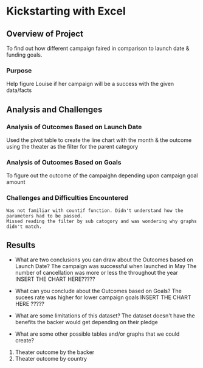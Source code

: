 # Kickstarting with Excel

##    Overview of Project
To find out how different campaign faired in comparison to launch date & funding goals.
### Purpose
Help figure Louise if her campaign will be a success with the given data/facts
## Analysis and Challenges


### Analysis of Outcomes Based on Launch Date
Used the pivot table to create the line chart with the month & the outcome using the theater as the filter for the parent category

### Analysis of Outcomes Based on Goals
To figure out the outcome of the campaighn depending upon campaign goal amount 

### Challenges and Difficulties Encountered
	Was not familiar with countif function. Didn't understand how the parameters had to be passed.
	Missed reading the filter by sub catogory and was wondering why graphs didn't match.
## Results
- What are two conclusions you can draw about the Outcomes based on Launch Date?
The campaign was successful when launched in May
The number of cancellation was more or less the throughout the year
INSERT THE CHART HERE?????
- What can you conclude about the Outcomes based on Goals?
The sucees rate was higher for lower campaign goals 
INSERT THE CHART HERE ?????
- What are some limitations of this dataset?
The dataset doesn't have the benefits the backer would get depending on their pledge

- What are some other possible tables and/or graphs that we could create?
1.	Theater outcome by the backer
2.	Theater outcome by country
